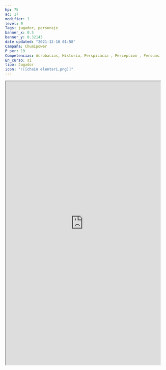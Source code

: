 ```yaml
---
hp: 75
ac: 17
modifier: 1
level: 9
Tags: jugador, personaje
banner_x: 0.5
banner_y: 0.32143
date updated: "2021-12-10 01:58"
Campaña: Chumipower
P_per: 19
Competencias: Acrobacias, Historia, Perspicacia , Percepcion , Persuasión, Actuación, 
En_curso: si
tipo: Jugador
icon: "![[chain elentari.png]]"
---
```


<iframe
    height = 920
    width = 100%
    padding = 0 0
    margins = 0 0
    src="https://www.dndbeyond.com/characters/72648966"</iframe>

## Background
Noble

## Descripción

Elenatarii esta entrando su edad adulta. Las visiones de su trance están cambiando entre sus vidas pasadas y la actual.

Segunda de 3 hermanos: Lariel, Legolas y Arwen (muerta) Su padre Beanonn es un erudito respetado entre la comunidad. Su madre Kimala es una clériga de gran Importancia en el templo de Aumanator. Era miembro de los Clerigos que cuidaban el templo y forma parte de La fé de [[Amaunator]].

Hace cosa de 1 año descubristeis que el poder del regalo de Aumaunator comenzó a debilitarse y decidiste irte para buscar una solución.

# Preguntas

1. **¿Cuáles son las creencias fundamentales de tu personaje?**
	Cree en el respeto la responsabilidad de la nobleza.

2. **¿Qué relación tiene tu personaje con sus padres y hermanos?**
	No se lleva bien con su padre, ya que el queria barones y tiene una gran admiración a su madre. Con sus hermanos se lleva muy bien y le defienden cuando su padre la reprimia por que no queria que fuera sacerdotisa.

3. **¿Qué opina tu personaje sobre la nobleza?**
	De joven se dejo llevar por el poder de su familia, pero la muerte de su hermana la hizo replantearse las cosas.

4. **Describe la apariencia de tu personaje: Ropas, armadura, cicatrizes…**
	Como en la foto

5. **¿Cuál es el objetivo actual de tu personaje? Resumido en una frase.**
	Restaurar el Regalo de [[Amaunator]]

6. **¿Cuál es el mayor error que ha cometido tu personaje?**

7. **¿Cuál es el mayor miedo de tu personaje? ¿Es profundo o irracional?**
	Su mayor miedo es que le ocurra algo a sus hermanos.

8. **¿Cuál es el motivo por el que tu personaje esta con el resto del grupo?**
	Te empiezas a quedar sin fondos y con el grupo puedes ganar dinero, hacer el bien y viajar para intentar buscar la explicación de por que se debilita la esfera del templo.

9. **¿A tu personaje le importa la opinion de los demas? ¿Cómo se adapta a la gente de su alrededor?**
	Le importa lo que opine la gente y como puede afectar al nombre de su familia.

10. **¿Si a tu personaje se le regalara un deseo para que lo usaria?**
	Si tuviera un deseo seria revivir a su hermana.

## Historia
<iframe
border=0
frameborder=0
height=900px
width=95%  
src=https://docs.google.com/document/d/1LHvPpgWWqG-MIBfooxSiCyK6Ddx4P8iApPXN-QNPIu4/edit?usp=sharing></iframe>


